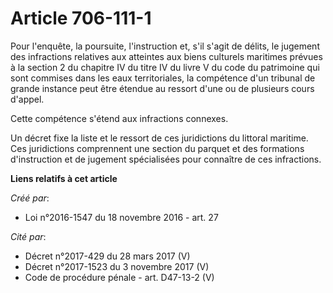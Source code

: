 # Article 706-111-1

Pour l'enquête, la poursuite, l'instruction et, s'il s'agit de délits, le jugement des infractions relatives aux atteintes
aux biens culturels maritimes prévues à la section 2 du chapitre IV du titre IV du livre V du code du patrimoine qui sont
commises dans les eaux territoriales, la compétence d'un tribunal de grande instance peut être étendue au ressort d'une ou de
plusieurs cours d'appel. 

Cette compétence s'étend aux infractions connexes. 

Un décret fixe la liste et le ressort de ces juridictions du littoral maritime. Ces juridictions comprennent une section du
parquet et des formations d'instruction et de jugement spécialisées pour connaître de ces infractions.

**Liens relatifs à cet article**

_Créé par_:

  - Loi n°2016-1547 du 18 novembre 2016 - art. 27

_Cité par_:

  - Décret n°2017-429 du 28 mars 2017 (V)
  - Décret n°2017-1523 du 3 novembre 2017 (V)
  - Code de procédure pénale - art. D47-13-2 (V)
